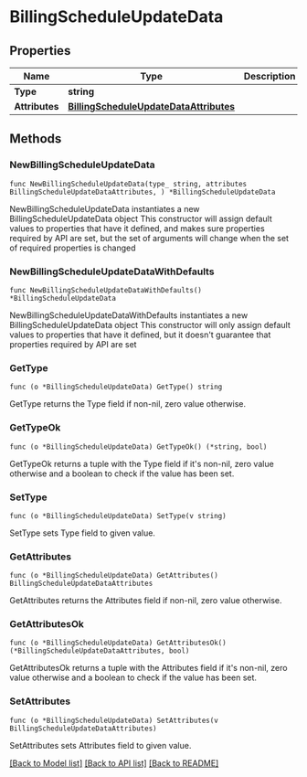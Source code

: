 # BillingScheduleUpdateData

## Properties

Name | Type | Description | Notes
------------ | ------------- | ------------- | -------------
**Type** | **string** |  | 
**Attributes** | [**BillingScheduleUpdateDataAttributes**](BillingScheduleUpdateDataAttributes.md) |  | 

## Methods

### NewBillingScheduleUpdateData

`func NewBillingScheduleUpdateData(type_ string, attributes BillingScheduleUpdateDataAttributes, ) *BillingScheduleUpdateData`

NewBillingScheduleUpdateData instantiates a new BillingScheduleUpdateData object
This constructor will assign default values to properties that have it defined,
and makes sure properties required by API are set, but the set of arguments
will change when the set of required properties is changed

### NewBillingScheduleUpdateDataWithDefaults

`func NewBillingScheduleUpdateDataWithDefaults() *BillingScheduleUpdateData`

NewBillingScheduleUpdateDataWithDefaults instantiates a new BillingScheduleUpdateData object
This constructor will only assign default values to properties that have it defined,
but it doesn't guarantee that properties required by API are set

### GetType

`func (o *BillingScheduleUpdateData) GetType() string`

GetType returns the Type field if non-nil, zero value otherwise.

### GetTypeOk

`func (o *BillingScheduleUpdateData) GetTypeOk() (*string, bool)`

GetTypeOk returns a tuple with the Type field if it's non-nil, zero value otherwise
and a boolean to check if the value has been set.

### SetType

`func (o *BillingScheduleUpdateData) SetType(v string)`

SetType sets Type field to given value.


### GetAttributes

`func (o *BillingScheduleUpdateData) GetAttributes() BillingScheduleUpdateDataAttributes`

GetAttributes returns the Attributes field if non-nil, zero value otherwise.

### GetAttributesOk

`func (o *BillingScheduleUpdateData) GetAttributesOk() (*BillingScheduleUpdateDataAttributes, bool)`

GetAttributesOk returns a tuple with the Attributes field if it's non-nil, zero value otherwise
and a boolean to check if the value has been set.

### SetAttributes

`func (o *BillingScheduleUpdateData) SetAttributes(v BillingScheduleUpdateDataAttributes)`

SetAttributes sets Attributes field to given value.



[[Back to Model list]](../README.md#documentation-for-models) [[Back to API list]](../README.md#documentation-for-api-endpoints) [[Back to README]](../README.md)


